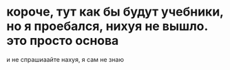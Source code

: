 # короче, тут как бы будут учебники, но я проебался, нихуя не вышло. это просто основа
и не спрашиаайте нахуя, я сам не знаю
